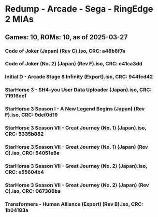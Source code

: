 # Redump - Arcade - Sega - RingEdge 2 MIAs
## Games: 10, ROMs: 10, as of 2025-03-27

### Code of Joker (Japan) (Rev C).iso, CRC: a48b8f7a
### Code of Joker (No. 2) (Japan) (Rev F).iso, CRC: c41ca3dd
### Initial D - Arcade Stage 8 Infinity (Export).iso, CRC: 944fcd42
### StarHorse 3 - SH4-you User Data Uploader (Japan).iso, CRC: 71916cef
### StarHorse 3 Season I - A New Legend Begins (Japan) (Rev F).iso, CRC: 9def0d19
### StarHorse 3 Season VII - Great Journey (No. 1) (Japan).iso, CRC: 5335b882
### StarHorse 3 Season VII - Great Journey (No. 1) (Japan) (Rev C).iso, CRC: 54051e8e
### StarHorse 3 Season VII - Great Journey (No. 2) (Japan).iso, CRC: e55604b4
### StarHorse 3 Season VII - Great Journey (No. 2) (Japan) (Rev C).iso, CRC: 067306ba
### Transformers - Human Alliance (Export) (Rev B).iso, CRC: 1b04183a
